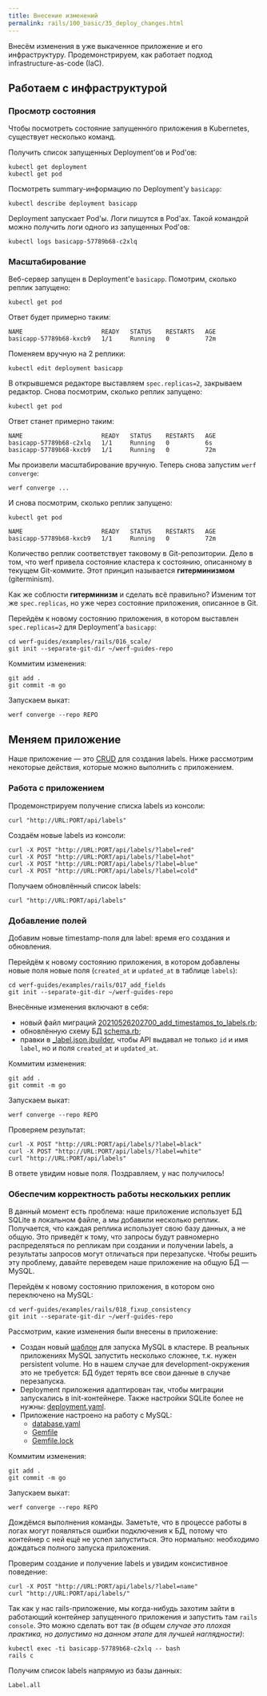 ```yaml
---
title: Внесение изменений
permalink: rails/100_basic/35_deploy_changes.html
---
```

Внесём изменения в уже выкаченное приложение и его инфраструктуру. Продемонстрируем, как работает подход infrastructure-as-code (IaC).

## Работаем с инфраструктурой
### Просмотр состояния

Чтобы посмотреть состояние запущенного приложения в Kubernetes, существует несколько команд.

Получить список запущенных Deployment'ов и Pod'ов:
```shell
kubectl get deployment
kubectl get pod
```

Посмотреть summary-информацию по Deployment'у `basicapp`:
```shell
kubectl describe deployment basicapp
```

Deployment запускает Pod'ы. Логи пишутся в Pod'ах. Такой командой можно получить логи одного из запущенных Pod'ов:
```shell
kubectl logs basicapp-57789b68-c2xlq
```

### Масштабирование

Веб-сервер запущен в Deployment'е `basicapp`. Помотрим, сколько реплик запущено:

```shell
kubectl get pod
```

Ответ будет примерно таким:
```shell
NAME                      READY   STATUS    RESTARTS   AGE
basicapp-57789b68-kxcb9   1/1     Running   0          72m
```

Поменяем вручную на 2 реплики:
```shell
kubectl edit deployment basicapp
```

В открывшемся редакторе выставляем `spec.replicas=2`, закрываем редактор.
Снова посмотрим, сколько реплик запущено:
```shell
kubectl get pod
```

Ответ станет примерно таким:
```shell
NAME                      READY   STATUS    RESTARTS   AGE
basicapp-57789b68-c2xlq   1/1     Running   0          6s
basicapp-57789b68-kxcb9   1/1     Running   0          72m
```

Мы произвели масштабирование вручную. Теперь снова запустим `werf converge`:
```shell
werf converge ...
```

И снова посмотрим, сколько реплик запущено:
```shell
kubectl get pod
```
```shell
NAME                      READY   STATUS    RESTARTS   AGE
basicapp-57789b68-kxcb9   1/1     Running   0          72m
```

Количество реплик соответствует таковому в Git-репозитории. Дело в том, что werf привела состояние кластера к состоянию, описанному в текущем Git-коммите. Этот принцип называется **гитерминизмом** (giterminism).

Как же соблюсти **гитерминизм** и сделать всё правильно? Изменим тот же `spec.replicas`, но уже через состояние приложения, описанное в Git. 

Перейдём к новому состоянию приложения, в котором выставлен `spec.replicas=2` для Deployment'а `basicapp`:
```shell
cd werf-guides/examples/rails/016_scale/
git init --separate-git-dir ~/werf-guides-repo
```

Коммитим изменения:
```shell
git add .
git commit -m go
```

Запускаем выкат:
```shell
werf converge --repo REPO
```

## Меняем приложение

Наше приложение ­— это [CRUD](https://ru.wikipedia.org/wiki/CRUD) для создания labels. Ниже рассмотрим некоторые действия, которые можно выполнить с приложением.

### Работа с приложением

Продемонстрируем получение списка labels из консоли:
```shell
curl "http://URL:PORT/api/labels"
```

Создаём новые labels из консоли:
```shell
curl -X POST "http://URL:PORT/api/labels/?label=red"
curl -X POST "http://URL:PORT/api/labels/?label=hot"
curl -X POST "http://URL:PORT/api/labels/?label=blue"
curl -X POST "http://URL:PORT/api/labels/?label=cold"
```

Получаем обновлённый список labels:
```shell
curl "http://URL:PORT/api/labels"
```

### Добавление полей

Добавим новые timestamp-поля для label: время его создания и обновления.

Перейдём к новому состоянию приложения, в котором добавлены новые поля новые поля (`created_at` и `updated_at` в таблице `labels`):
```shell
cd werf-guides/examples/rails/017_add_fields
git init --separate-git-dir ~/werf-guides-repo
```

Внесённые изменения включают в себя:
  - новый файл миграций [20210526202700_add_timestamps_to_labels.rb](https://github.com/werf/werf-guides/tree/master/examples/rails/017_add_fields/db/migrate/20210526202700_add_timestamps_to_labels.rb);
  - обновлённую схему БД [schema.rb](https://github.com/werf/werf-guides/tree/master/examples/rails/017_add_fields/db/schema.rb);
  - правки в [_label.json.jbuilder](https://github.com/werf/werf-guides/tree/master/examples/rails/017_add_fields/app/views/api/labels/_label.json.jbuilder), чтобы API выдавал не только `id` и имя `label`, но и поля `created_at` и `updated_at`.

Коммитим изменения:
```shell
git add .
git commit -m go
```

Запускаем выкат:
```shell
werf converge --repo REPO
```

Проверяем результат:
```shell
curl -X POST "http://URL:PORT/api/labels/?label=black"
curl -X POST "http://URL:PORT/api/labels/?label=white"
curl "http://URL:PORT/api/labels"
```

В ответе увидим новые поля. Поздравляем, у нас получилось!

### Обеспечим корректность работы нескольких реплик

В данный момент есть проблема: наше приложение использует БД SQLite в локальном файле, а мы добавили несколько реплик. Получается, что каждая реплика использует свою базу данных, а не общую. Это приведёт к тому, что запросы будут равномерно распределяться по репликам при создании и получении labels, а результаты запросов могут отличаться при перезапуске. Чтобы решить эту проблему, давайте переведем наше приложение на общую БД — MySQL.

Перейдём к новому состоянию приложения, в котором оно переключено на MySQL:

```shell
cd werf-guides/examples/rails/018_fixup_consistency
git init --separate-git-dir ~/werf-guides-repo
```

Рассмотрим, какие изменения были внесены в приложение:
 - Создан новый [шаблон](https://github.com/werf/werf-guides/tree/master/examples/rails/018_fixup_consistency/.helm/templates/database.yml) для запуска MySQL в кластере. В реальных приложениях MySQL запустить несколько сложнее, т.к. нужен persistent volume. Но в нашем случае для development-окружения это не требуется: БД будет терять все свои данные в случае перезапуска.
 - Deployment приложения адаптирован так, чтобы миграции запускались в init-контейнере. Также настройки SQLite более не нужны: [deployment.yaml](https://github.com/werf/werf-guides/tree/master/examples/rails/018_fixup_consistency/.helm/templates/deployment.yaml).
 - Приложение настроено на работу с MySQL:
    - [database.yaml](https://github.com/werf/werf-guides/tree/master/examples/rails/018_fixup_consistency/config/database.yml)
    - [Gemfile](https://github.com/werf/werf-guides/tree/master/examples/rails/018_fixup_consistency/Gemfile)
    - [Gemfile.lock](https://github.com/werf/werf-guides/tree/master/examples/rails/018_fixup_consistency/Gemfile.lock)

Коммитим изменения:
```shell
git add .
git commit -m go
```

Запускаем выкат:
```shell
werf converge --repo REPO
```

Дождёмся выполнения команды. Заметьте, что в процессе работы в логах могут появляться ошибки подключения к БД, потому что контейнер с ней ещё не успел запуститься. Это нормально: необходимо дождаться полного запуска приложения.

Проверим создание и получение labels и увидим консистивное поведение:
```shell
curl -X POST "http://URL:PORT/api/labels/?label=name"
curl "http://URL:PORT/api/labels/" 
```

Так как у нас rails-приложение, мы когда-нибудь захотим зайти в работающий контейнер запущенного приложения и запустить там `rails console`. Это можно сделать вот так _(в общем случае это плохая практика, но допустимо на данном этапе для лучшей наглядности)_:
```shell
kubectl exec -ti basicapp-57789b68-c2xlq -- bash
rails c
```

Получим список labels напрямую из базы данных:
```shell
Label.all
```
